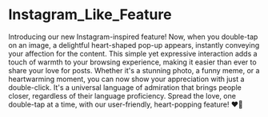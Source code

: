# Instagram_Like_Feature
Introducing our new Instagram-inspired feature! Now, when you double-tap on an image,
a delightful heart-shaped pop-up appears, instantly conveying your affection for the
content. This simple yet expressive interaction adds a touch of warmth to your browsing
experience, making it easier than ever to share your love for posts. Whether it's a 
stunning photo, a funny meme, or a heartwarming moment, you can now show your 
appreciation with just a double-click. It's a universal language of admiration
that brings people closer, regardless of their language proficiency. Spread the
love, one double-tap at a time, with our user-friendly, heart-popping feature! ❤️📸
